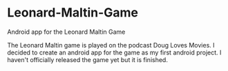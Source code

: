 # Leonard-Maltin-Game
Android app for the Leonard Maltin Game

The Leonard Maltin game is played on the podcast Doug Loves Movies. I decided to create an android app for the game as my first android
 project.  I haven't officially released the game yet but it is finished.
